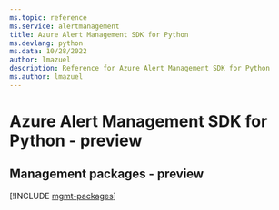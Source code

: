 ```yaml
---
ms.topic: reference
ms.service: alertmanagement
title: Azure Alert Management SDK for Python
ms.devlang: python
ms.data: 10/28/2022
author: lmazuel
description: Reference for Azure Alert Management SDK for Python
ms.author: lmazuel
---
```

# Azure Alert Management SDK for Python - preview

## Management packages - preview
[!INCLUDE [mgmt-packages](alert-management-mgmt-index.md)]